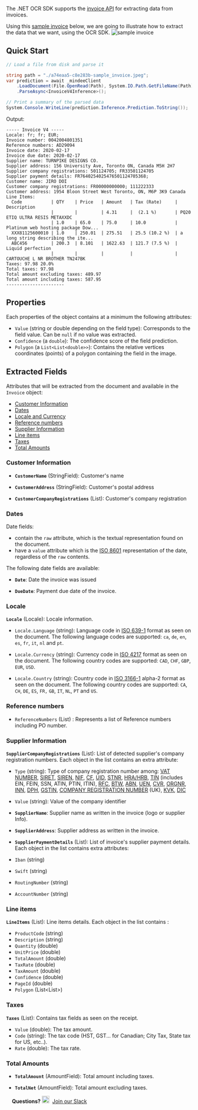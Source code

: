 The .NET OCR SDK supports the [invoice API](https://developers.mindee.com/docs/invoice-ocr) for extracting data from invoices.

Using this [sample invoice](https://files.readme.io/a74eaa5-c8e283b-sample_invoice.jpeg) below, we are going to illustrate how to extract the data that we want, using the OCR SDK.
![sample invoice](https://files.readme.io/a74eaa5-c8e283b-sample_invoice.jpeg)

## Quick Start
```csharp
// Load a file from disk and parse it

string path = "./a74eaa5-c8e283b-sample_invoice.jpeg";
var prediction = await _mindeeClient
    .LoadDocument(File.OpenRead(Path), System.IO.Path.GetFileName(Path))
    .ParseAsync<InvoiceV4Inference>();

// Print a summary of the parsed data
System.Console.WriteLine(prediction.Inference.Prediction.ToString());
```

Output:
```
----- Invoice V4 -----
Locale: fr; fr; EUR;
Invoice number: 0042004801351
Reference numbers: AD29094
Invoice date: 2020-02-17
Invoice due date: 2020-02-17
Supplier name: TURNPIKE DESIGNS CO.
Supplier address: 156 University Ave, Toronto ON, Canada M5H 2H7
Supplier company registrations: 501124705; FR33501124705
Supplier payment details: FR7640254025476501124705368;
Customer name: JIRO DOI
Customer company registrations: FR00000000000; 111222333
Customer address: 1954 Bloon Street West Toronto, ON, M6P 3K9 Canada
Line Items:
  Code           | QTY    | Price   | Amount   | Tax (Rate)     | Description
                 |        |         | 4.31     |  (2.1 %)       | PQ20 ETIQ ULTRA RESIS METAXXDC
                 | 1.0    | 65.0    | 75.0     | 10.0           | Platinum web hosting package Dow...
  XXX81125600010 | 1.0    | 250.01  | 275.51   | 25.5 (10.2 %)  | a long string describing the ite...
  ABC456         | 200.3  | 8.101   | 1622.63  | 121.7 (7.5 %)  | Liquid perfection
                 |        |         |          |                | CARTOUCHE L NR BROTHER TN247BK
Taxes: 97.98 20.0%
Total taxes: 97.98
Total amount excluding taxes: 489.97
Total amount including taxes: 587.95
----------------------
```

## Properties
Each properties of the object contains at a minimum the following attributes:

* `Value` (string or double depending on the field type):
  Corresponds to the field value. Can be `null` if no value was extracted.
* `Confidence` (a `double`):
  The confidence score of the field prediction.
* `Polygon` (a `List<List<double>>`):
  Contains the relative vertices coordinates (points) of a polygon containing the field in the image.

## Extracted Fields
Attributes that will be extracted from the document and available in the `Invoice` object:

- [Customer Information](#customer-information)
- [Dates](#dates)
- [Locale and Currency](#locale)
- [Reference numbers](#reference-numbers)
- [Supplier Information](#supplier-information)
- [Line items](#line-items)
- [Taxes](#taxes)
- [Total Amounts](#total-amounts)

### Customer Information
* **`CustomerName`** (StringField): Customer's name

* **`CustomerAddress`** (StringField): Customer's postal address

* **`CustomerCompanyRegistrations`** (List<CompanyRegistration>): Customer's company registration

### Dates
Date fields:
* contain the `raw` attribute, which is the textual representation found on the document.
* have a `value` attribute which is the [ISO 8601](https://en.wikipedia.org/wiki/ISO_8601) representation of the date, regardless of the `raw` contents.

The following date fields are available:

* **`Date`**: Date the invoice was issued

* **`DueDate`**: Payment due date of the invoice.

### Locale
**`Locale`** (Locale): Locale information.

* `Locale.Language` (string): Language code in [ISO 639-1](https://en.wikipedia.org/wiki/ISO_639-1) format as seen on the document.
  The following language codes are supported: `ca`, `de`, `en`, `es`, `fr`, `it`, `nl` and `pt`.

* `Locale.Currency` (string): Currency code in [ISO 4217](https://en.wikipedia.org/wiki/ISO_4217) format as seen on the document.
  The following country codes are supported: `CAD`, `CHF`, `GBP`, `EUR`, `USD`.

* `Locale.Country` (string): Country code in [ISO 3166-1](https://en.wikipedia.org/wiki/ISO_3166-1) alpha-2 format as seen on the document.
  The following country codes are supported: `CA`, `CH`, `DE`, `ES`, `FR,` `GB`, `IT`, `NL`, `PT` and `US`.

### Reference numbers
* `ReferenceNumbers` (List<StringField>) : Represents a list of Reference numbers including PO number.

### Supplier Information

**`SupplierCompanyRegistrations`** (List<CompanyRegistration>):  List of detected supplier's company registration numbers. Each object in the list contains an extra attribute:

* `Type` (string): Type of company registration number among: [VAT NUMBER](https://en.wikipedia.org/wiki/VAT_identification_number), [SIRET](https://en.wikipedia.org/wiki/SIRET_code), [SIREN](https://en.wikipedia.org/wiki/SIREN_code), [NIF](https://en.wikipedia.org/wiki/National_identification_number), [CF](https://en.wikipedia.org/wiki/Italian_fiscal_code), [UID](https://en.wikipedia.org/wiki/VAT_identification_number), [STNR](https://de.wikipedia.org/wiki/Steuernummer), [HRA/HRB](https://en.wikipedia.org/wiki/German_Commercial_Register), [TIN](https://en.wikipedia.org/wiki/Taxpayer_Identification_Number) (includes EIN, FEIN, SSN, ATIN, PTIN, ITIN), [RFC](https://wise.com/us/blog/clabe-rfc-curp-abm-meaning-mexico), [BTW](https://en.wikipedia.org/wiki/European_Union_value_added_tax), [ABN](https://abr.business.gov.au/Help/AbnFormat), [UEN](https://www.uen.gov.sg/ueninternet/faces/pages/admin/aboutUEN.jspx), [CVR](https://en.wikipedia.org/wiki/Central_Business_Register_(Denmark)), [ORGNR](https://en.wikipedia.org/wiki/VAT_identification_number), [INN](https://www.nalog.gov.ru/eng/exchinf/inn/), [DPH](https://en.wikipedia.org/wiki/Value-added_tax), [GSTIN](https://en.wikipedia.org/wiki/VAT_identification_number), [COMPANY REGISTRATION NUMBER](https://en.wikipedia.org/wiki/VAT_identification_number) (UK), [KVK](https://business.gov.nl/starting-your-business/registering-your-business/lei-rsin-vat-and-kvk-number-which-is-which/), [DIC](https://www.vatify.eu/czech-vat-number.html)

* `Value` (string): Value of the company identifier

* **`SupplierName`**: Supplier name as written in the invoice (logo or supplier Info).

* **`SupplierAddress`**: Supplier address as written in the invoice.

* **`SupplierPaymentDetails`** (List<PaymentDetails>): List of invoice's supplier payment details. Each object in the list contains extra attributes:
* `Iban` (string)
* `Swift` (string)
* `RoutingNumber` (string)
* `AccountNumber` (string)

### Line items

**`LineItems`** (List<InvoiceLineItem>):  Line items details. Each object in the list contains :
* `ProductCode` (string)
* `Description` (string)
* `Quantity` (double)
* `UnitPrice` (double)
* `TotalAmount` (double)
* `TaxRate` (double)
* `TaxAmount` (double)
* `Confidence` (double)
* `PageId` (double)
* `Polygon` (List<List<double>>)


### Taxes
**`Taxes`** (List<TaxField>): Contains tax fields as seen on the receipt.

* `Value` (double): The tax amount.
* `Code` (string): The tax code (HST, GST... for Canadian; City Tax, State tax for US, etc..).
* `Rate` (double): The tax rate.

### Total Amounts

* **`TotalAmount`** (AmountField): Total amount including taxes.

* **`TotalNet`** (AmountField): Total amount excluding taxes.

&nbsp;
&nbsp;
**Questions?**
<img alt="Slack Logo Icon" style="display:inline!important" src="https://files.readme.io/5b83947-Slack.png" width="20" height="20">&nbsp;&nbsp;[Join our Slack](https://slack.mindee.com)
